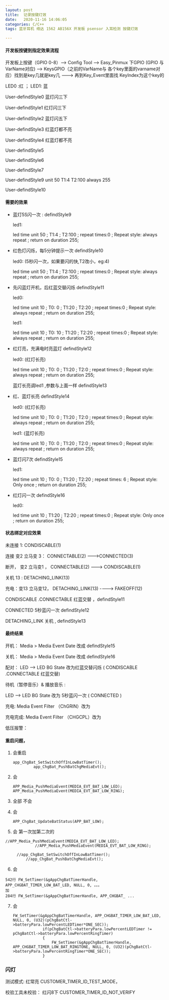 ```yaml
---
layout: post
title:  记录按键灯效
date:   2020-11-16 14:06:05
categories: C/C++ 
tags: 蓝牙耳机 络达 1562 AB156X 开发板 psensor 入耳检测 按键灯效

---
```




#### 开发板按键到指定效果流程

开发板上按键（GPIO 0-8）--> Config Tool --> Easy_Pinmux 下GPIO (GPIO 与 VarName对应)	--> KeysGPIO（之前的VarName与 各个key里面的varname对应）找到是key几就是key几 ---> 再到Key_Event里面找 KeyIndex为这个key的



LED0 :红 ； LED1: 蓝



User-defindStyle0 蓝灯闪三下

User-defindStyle1 红灯闪三下

User-defindStyle2 蓝灯闪五下

User-defindStyle3  红蓝灯都不亮

User-defindStyle4  红蓝灯都不亮

User-defindStyle5  

User-defindStyle6  

User-defindStyle7  



User-defindStyle9    unit  50 T1:4 T2:100 always   255

User-defindStyle10 







#### 需要的效果

* 蓝灯5S闪一次 :  defindStyle9    

  led1:  

  led time unit  50 ; T1:4 ; T2:100 ;  repeat times:0 ;  Repeat style:   always repeat  ; return on duration 255;





* 红色灯闪烁，每5分钟提示一次  defindStyle10

  led0:  (5秒闪一次，如果要闪的快,T2改小，eg:4)

  led time unit  50 ; T1:4 ; T2:100 ;  repeat times:0 ;  Repeat style:   always repeat  ; return on duration 255;



* 先闪蓝灯开机，后红蓝交替闪烁 defindStyle11

  led0:  

  led time unit  10 ; T0: 0 ;   T1:20 ; T2:20 ;  repeat times:0 ;  Repeat style:   always repeat  ; return on duration 255;

  led1:  

  led time unit  10 ; T0: 10 ;   T1:20 ; T2:20 ;  repeat times:0 ;  Repeat style:   always repeat  ; return on duration 255;



* 红灯亮，充满电时亮蓝灯  defindStyle12

  led0:  (红灯长亮)

  led time unit  10 ; T0: 0 ;   T1:20 ; T2:0 ;  repeat times:0 ;  Repeat style:   always repeat  ; return on duration 255;

  蓝灯长亮调led1 ,参数与上面一样 defindStyle13

  

* 红、蓝灯长亮 defindStyle14 

  led0:  (红灯长亮)

  led time unit  10 ; T0: 0 ;   T1:20 ; T2:0 ;  repeat times:0 ;  Repeat style:   always repeat  ; return on duration 255;

  led1:  (蓝灯长亮)

  led time unit  10 ; T0: 0 ;   T1:20 ; T2:0 ;  repeat times:0 ;  Repeat style:   always repeat  ; return on duration 255;



 * 蓝灯闪7次  defindStyle15

   led1:   

   led time unit  10 ; T0: 0 ;   T1:20 ; T2:20 ;  repeat times: 6 ;  Repeat style:   Only once  ; return on duration 255;



* 红灯闪一次 defindStyle16

  led0:   

  led time unit  10 ; T1:20 ; T2:20 ;  repeat times:0 ;  Repeat style:  Only once ; return on duration 255;







#### 状态绑定对应效果

未连接   1:   CONDISCABLE(1)

连接   变2 立马变 3： CONNECTABLE(2) --->CONNECTED(3)

断开， 变2 立马变1 ， CONNECTABLE(2) --->  CONDISCABLE(1)

关机   13  : DETACHING_LINK(13)

充电：变13 立马变12，  DETACHING_LINK(13)  ----> FAKEOFF(12)



CONDISCABLE .CONNECTABLE 红蓝交替 ，defindStyle11

CONNECTED 5秒蓝闪一次 defindStyle12

DETACHING_LINK 关机 ,    defindStyle13









#### 最终结果

开机：  Media >  Media Event Date  改成 defindStyle15

关机：  Media >  Media Event Date  改成 defindStyle16

配对：  LED -->  LED BG State   改为红蓝交替闪烁  ( CONDISCABLE .CONNECTABLE 红蓝交替)

待机（暂停音乐）& 播放音乐 : 

 LED -->  LED BG State   改为 5秒蓝闪一次 ( CONNECTED )



充电:   Media Event Filter （ChGRIN）改为  

充电完成:   Media Event Filter （CHGCPL）改为  

低压报警： 













#### 重启问题， 

1. 会重启

   ```
   app_ChgBat_SetSwitchOffInLowBatTimer();
   			app_ChgBat_PushBatChgMediaEvt();
   ```

   

2. 会

   ```
   APP_Media_PushMediaEvent(MEDIA_EVT_BAT_LOW_LED);
   APP_Media_PushMediaEvent(MEDIA_EVT_BAT_LOW_RING);
   ```

3. 全部 不会

4. 会

   ``` 
   APP_ChgBat_UpdateBatStatus(APP_BAT_LOW);
   ```

5.  会 第一次加第二次的

   ```
   //APP_Media_PushMediaEvent(MEDIA_EVT_BAT_LOW_LED);
   				//APP_Media_PushMediaEvent(MEDIA_EVT_BAT_LOW_RING);
   			
   		//app_ChgBat_SetSwitchOffInLowBatTimer();
   			//app_ChgBat_PushBatChgMediaEvt();	
   ```

   

6.  会

   ``` 
   542行 FW_SetTimer(&gAppChgBatTimerHandle, APP_CHGBAT_TIMER_LOW_BAT_LED, NULL, 0, 。。。
   加
   284行 FW_SetTimer(&gAppChgBatTimerHandle, APP_CHGBAT_ ...
   ```

   

7. 会 

   ``` 
   FW_SetTimer(&gAppChgBatTimerHandle, APP_CHGBAT_TIMER_LOW_BAT_LED, NULL, 0, (U32)(pChgBatCtl->batteryPara.lowPercentLEDTimer*ONE_SEC));
   				if(pChgBatCtl->batteryPara.lowPercentLEDTimer != pChgBatCtl->batteryPara.lowPercentRingTimer)
   				{
   					FW_SetTimer(&gAppChgBatTimerHandle, APP_CHGBAT_TIMER_LOW_BAT_RINGTONE, NULL, 0, (U32)(pChgBatCtl->batteryPara.lowPercentRingTimer*ONE_SEC));
   				}
   ```

   







### 闪灯

测试模式:  红常亮  CUSTOMER_TIMER_ID_TEST_MODE，

校验工具未校验： 红闪8下   CUSTOMER_TIMER_ID_NOT_VERIFY